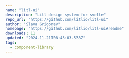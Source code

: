 ```yaml
---
name: "litl-ui"
description: "Litl design system for svelte"
repo_url: "https://github.com/litlio/litl-ui"
author: "Slava Grigorev"
homepage: "https://github.com/litlio/litl-ui#readme"
downloads: 11
updated: "2024-11-21T08:45:03.533Z"
tags: 
  - component-library
---
```


